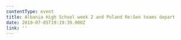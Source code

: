```yaml
---
contentType: event
title: Albania High School week 2 and Poland Re:Gen teams depart
date: 2019-07-05T19:19:39.000Z
link: ''
---
```

